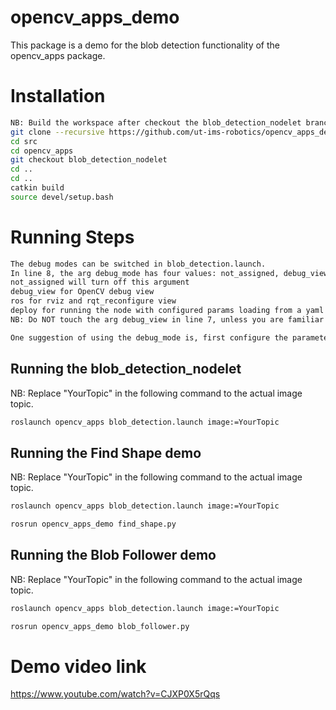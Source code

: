 # opencv_apps_demo
This package is a demo for the blob detection functionality of the opencv_apps package.

# Installation
```bash
NB: Build the workspace after checkout the blob_detection_nodelet branch of opencv_apps.
git clone --recursive https://github.com/ut-ims-robotics/opencv_apps_demo
cd src
cd opencv_apps
git checkout blob_detection_nodelet
cd ..
cd ..
catkin build
source devel/setup.bash
```
# Running Steps
```bash
The debug modes can be switched in blob_detection.launch.
In line 8, the arg debug_mode has four values: not_assigned, debug_view, ros, deploy.
not_assigned will turn off this argument
debug_view for OpenCV debug view
ros for rviz and rqt_reconfigure view
deploy for running the node with configured params loading from a yaml file
NB: Do NOT touch the arg debug_view in line 7, unless you are familiar with the opencv_apps package and change the value of debug_mode in line 8 to "not_assigned".
```
```bash
One suggestion of using the debug_mode is, first configure the parameters under "ros" debug mode, and cd to opencv_apps, then save the configured parameters to a YAML file using the command `rosparam dump config/blob_detection_config.yaml blob_detection`. Then switch to the "deploy" mode.
```
## Running the blob_detection_nodelet
NB: Replace "YourTopic" in the following command to the actual image topic.
```bash
roslaunch opencv_apps blob_detection.launch image:=YourTopic
```
## Running the Find Shape demo
NB: Replace "YourTopic" in the following command to the actual image topic.
```bash
roslaunch opencv_apps blob_detection.launch image:=YourTopic
```
```bash
rosrun opencv_apps_demo find_shape.py
```
## Running the Blob Follower demo
NB: Replace "YourTopic" in the following command to the actual image topic.
```bash
roslaunch opencv_apps blob_detection.launch image:=YourTopic
```
```bash
rosrun opencv_apps_demo blob_follower.py
```
# Demo video link
https://www.youtube.com/watch?v=CJXP0X5rQqs